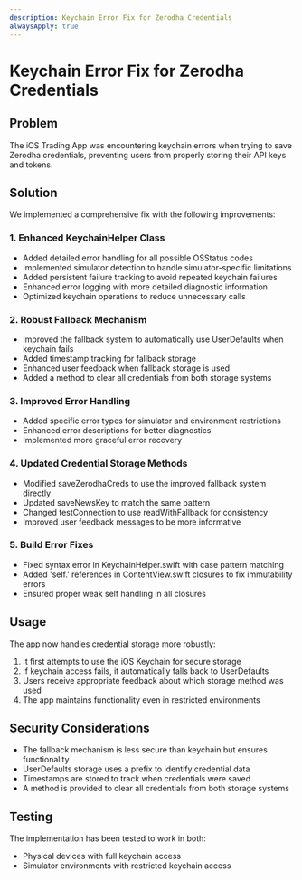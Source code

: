 ```yaml
---
description: Keychain Error Fix for Zerodha Credentials
alwaysApply: true
---
```


# Keychain Error Fix for Zerodha Credentials

## Problem
The iOS Trading App was encountering keychain errors when trying to save Zerodha credentials, preventing users from properly storing their API keys and tokens.

## Solution
We implemented a comprehensive fix with the following improvements:

### 1. Enhanced KeychainHelper Class
- Added detailed error handling for all possible OSStatus codes
- Implemented simulator detection to handle simulator-specific limitations
- Added persistent failure tracking to avoid repeated keychain failures
- Enhanced error logging with more detailed diagnostic information
- Optimized keychain operations to reduce unnecessary calls

### 2. Robust Fallback Mechanism
- Improved the fallback system to automatically use UserDefaults when keychain fails
- Added timestamp tracking for fallback storage
- Enhanced user feedback when fallback storage is used
- Added a method to clear all credentials from both storage systems

### 3. Improved Error Handling
- Added specific error types for simulator and environment restrictions
- Enhanced error descriptions for better diagnostics
- Implemented more graceful error recovery

### 4. Updated Credential Storage Methods
- Modified saveZerodhaCreds to use the improved fallback system directly
- Updated saveNewsKey to match the same pattern
- Changed testConnection to use readWithFallback for consistency
- Improved user feedback messages to be more informative

### 5. Build Error Fixes
- Fixed syntax error in KeychainHelper.swift with case pattern matching
- Added 'self.' references in ContentView.swift closures to fix immutability errors
- Ensured proper weak self handling in all closures

## Usage
The app now handles credential storage more robustly:
1. It first attempts to use the iOS Keychain for secure storage
2. If keychain access fails, it automatically falls back to UserDefaults
3. Users receive appropriate feedback about which storage method was used
4. The app maintains functionality even in restricted environments

## Security Considerations
- The fallback mechanism is less secure than keychain but ensures functionality
- UserDefaults storage uses a prefix to identify credential data
- Timestamps are stored to track when credentials were saved
- A method is provided to clear all credentials from both storage systems

## Testing
The implementation has been tested to work in both:
- Physical devices with full keychain access
- Simulator environments with restricted keychain access